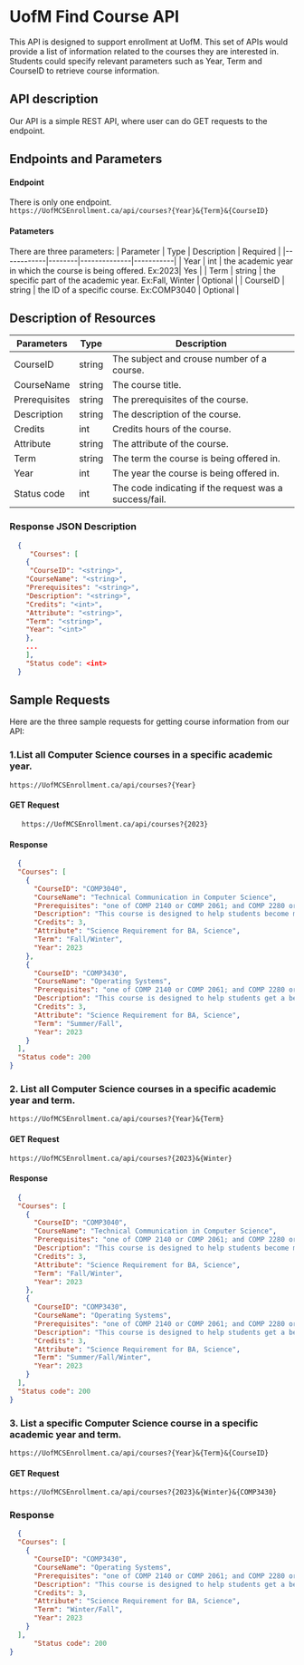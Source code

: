 # UofM Find Course API
This API is designed to support enrollment at UofM. This set of APIs would provide a list of information related to the courses they are interested in. Students could specify relevant parameters such as Year, Term and CourseID to retrieve course information.
## API description
Our API is a simple REST API, where user can do GET requests to the endpoint.

## Endpoints and Parameters
#### Endpoint
There is only one endpoint.  
```https://UofMCSEnrollment.ca/api/courses?{Year}&{Term}&{CourseID}```
#### Patameters
There are three parameters:
| Parameter  | Type   | Description  | Required  |
|------------|--------|--------------|-----------|
| Year       | int    | the academic year in which the course is being offered. Ex:2023|  Yes |
| Term       | string | the specific part of the academic year. Ex:Fall, Winter        |  Optional  |
| CourseID   | string | the ID of a specific course. Ex:COMP3040                       |  Optional  |

## Description of Resources
| **Parameters**  | **Type**  | **Description** |
|---|---|---|
| CourseID  | string  |  The subject and crouse number of a course. |
| CourseName  | string  |  The course title. |
| Prerequisites | string  | The prerequisites of the course.  |
| Description  | string  |  The description of the course. |
| Credits | int  | Credits hours of the course. |
| Attribute  | string  | The attribute of the course.  |
| Term | string | The term the course is being offered in. |
| Year | int | The year the course is being offered in. |
| Status code | int | The code indicating if the request was a success/fail. |

### Response JSON Description
```json
  {
     "Courses": [
    {
     "CourseID": "<string>",
    "CourseName": "<string>",
    "Prerequisites": "<string>",
    "Description": "<string>",
    "Credits": "<int>",
    "Attribute": "<string>",
    "Term": "<string>",
    "Year": "<int>"
    },
    ...
    ],
    "Status code": <int>
  }
```
## Sample Requests
Here are the three sample requests for getting course information from our API:

### 1.List all Computer Science courses in a specific academic year.
```https://UofMCSEnrollment.ca/api/courses?{Year}```

####  GET Request
 ```
    https://UofMCSEnrollment.ca/api/courses?{2023}
  ```

#### Response
```json
  {
  "Courses": [
    {
      "CourseID": "COMP3040",
      "CourseName": "Technical Communication in Computer Science",
      "Prerequisites": "one of COMP 2140 or COMP 2061; and COMP 2280 or ECE 3610",
      "Description": "This course is designed to help students become more effective and confident writers in the context of the computing profession.",
      "Credits": 3,
      "Attribute": "Science Requirement for BA, Science",
      "Term": "Fall/Winter",
      "Year": 2023
    },
    {
      "CourseID": "COMP3430",
      "CourseName": "Operating Systems",
      "Prerequisites": "one of COMP 2140 or COMP 2061; and COMP 2280 or ECE 3610",
      "Description": "This course is designed to help students get a better understanding of Operating systems, their design, implementation, and usage.",
      "Credits": 3,
      "Attribute": "Science Requirement for BA, Science",
      "Term": "Summer/Fall",
      "Year": 2023
    }
  ],
  "Status code": 200
}
```
### 2. List all Computer Science courses in a specific academic year and term.
```https://UofMCSEnrollment.ca/api/courses?{Year}&{Term}```

#### GET Request
```
https://UofMCSEnrollment.ca/api/courses?{2023}&{Winter}
```
  
#### Response
```json
  {
  "Courses": [
    {
      "CourseID": "COMP3040",
      "CourseName": "Technical Communication in Computer Science",
      "Prerequisites": "one of COMP 2140 or COMP 2061; and COMP 2280 or ECE 3610",
      "Description": "This course is designed to help students become more effective and confident writers in the context of the computing profession.",
      "Credits": 3,
      "Attribute": "Science Requirement for BA, Science",
      "Term": "Fall/Winter",
      "Year": 2023
    },
    {
      "CourseID": "COMP3430",
      "CourseName": "Operating Systems",
      "Prerequisites": "one of COMP 2140 or COMP 2061; and COMP 2280 or ECE 3610",
      "Description": "This course is designed to help students get a better understanding of Operating systems, their design, implementation, and usage.",
      "Credits": 3,
      "Attribute": "Science Requirement for BA, Science",
      "Term": "Summer/Fall/Winter",
      "Year": 2023
    }
  ],
  "Status code": 200
}
```

### 3. List a specific Computer Science course in a specific academic year and term.
```https://UofMCSEnrollment.ca/api/courses?{Year}&{Term}&{CourseID}```

 #### GET Request

  ```
  https://UofMCSEnrollment.ca/api/courses?{2023}&{Winter}&{COMP3430}
  ```

### Response 
```json
  {
  "Courses": [
    {
      "CourseID": "COMP3430",
      "CourseName": "Operating Systems",
      "Prerequisites": "one of COMP 2140 or COMP 2061; and COMP 2280 or ECE 3610",
      "Description": "This course is designed to help students get a better understanding of Operating systems, their design, implementation, and usage.",
      "Credits": 3,
      "Attribute": "Science Requirement for BA, Science",
      "Term": "Winter/Fall",
      "Year": 2023
    }
  ],
      "Status code": 200
}
